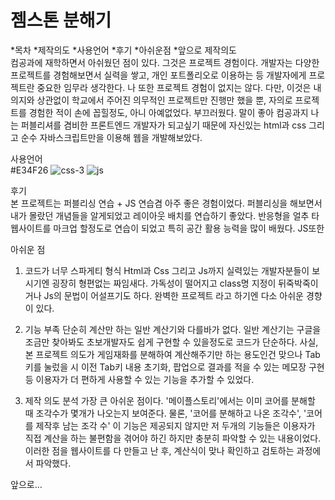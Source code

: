 # 젬스톤 분해기 
*목차
   *제작의도
   *사용언어
   *후기
   *아쉬운점
   *앞으로
제작의도<br>
컴공과에 재학하면서 아쉬웠던 점이 있다. 그것은 프로젝트 경험이다.
개발자는 다양한 프로젝트를 경험해보면서 실력을 쌓고, 개인 포트폴리오로 이용하는 등 개발자에게 프로젝트란 중요한 임무라 생각한다.
나 또한 프로젝트 경험이 없지는 않다. 다만, 이것은 내 의지와 상관없이 학교에서 주어진 의무적인 프로젝트만 진행만 했을 뿐, 자의로 프로젝트를 경험한 적이 손에 꼽힐정도, 아니 아예없었다.
부끄러웠다. 말이 좋아 컴공과지 
나는 퍼블리셔를 겸비한 프론트엔드 개발자가 되고싶기 때문에 자신있는 html과 css 그리고 순수 자바스크립트만을 이용해 웹을 개발해보았다.


사용언어 <br>
#E34F26
![css-3](https://user-images.githubusercontent.com/84269336/176995340-b843e3f3-00e9-4d1f-b57d-8229bd17fc32.png)
![js](https://user-images.githubusercontent.com/84269336/176995344-ac632715-c5c4-49ca-b32e-c17fbb8252c9.png)

후기<br>
본 프로젝트는 퍼블리싱 연습 + JS 연습겸 아주 좋은 경험이었다.
퍼블리싱을 해보면서 내가 몰랐던 개념들을 알게되었고 레이아웃 배치를 연습하기 좋았다.
반응형을 얼추 타 웹사이트를 마크업 할정도로 연습이 되었고 특히 공간 활용 능력을 많이 배웠다.
JS또한 

아쉬운 점 <br>
1. 코드가 너무 스파게티 형식
   Html과 Css 그리고 Js까지 실력있는 개발자분들이 보시기엔 굉장히 형편없는 짜임새다.
   가독성이 떨어지고 class명 지정이 뒤죽박죽이거나 Js의 문법이 어설프기도 하다. 
   완벽한 프로젝트 라고 하기엔 다소 아쉬운 경향이 있다.<br>

2. 기능 부족
   단순히 계산만 하는 일반 계산기와 다를바가 없다.
   일반 계산기는 구글을 조금만 찾아봐도 초보개발자도 쉽게 구현할 수 있을정도로 코드가 단순하다.
   사실, 본 프로젝트 의도가 게임재화를 분해하여 계산해주기만 하는 용도인건 맞으나 
   Tab키를 눌렀을 시 이전 Tab키 내용 초기화, 팝업으로 결과를 적을 수 있는 메모장 구현 등 
   이용자가 더 편하게 사용할 수 있는 기능을 추가할 수 있었다.<br>
   
3. 제작 의도 분석 
   가장 큰 아쉬운 점이다. '메이플스토리'에서는 이미 코어를 분해할 때 조각수가 몇개가 나오는지 보여준다.
   물론, '코어를 분해하고 나온 조각수', '코어를 제작후 남는 조각 수' 이 기능은 제공되지 않지만
   저 두개의 기능들은 이용자가 직접 계산을 하는 불편함을 겪어야 하긴 하지만 충분히 파악할 수 있는 내용이었다.
   이러한 점을 웹사이트를 다 만들고 난 후, 계산식이 맞나 확인하고 검토하는 과정에서 파악했다.<br>
   
   
앞으로...
  
